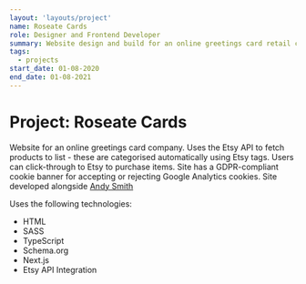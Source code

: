 ```yaml
---
layout: 'layouts/project'
name: Roseate Cards
role: Designer and Frontend Developer
summary: Website design and build for an online greetings card retail company, with Etsy integration.
tags:
  - projects
start_date: 01-08-2020
end_date: 01-08-2021
---
```


# Project: Roseate Cards

Website for an online greetings card company. Uses the Etsy API to fetch products to list - these are categorised automatically using Etsy tags. Users can click-through to Etsy to purchase items. Site has a GDPR-compliant cookie banner for accepting or rejecting Google Analytics cookies. Site developed alongside [Andy Smith](https://andyms.uk/)

Uses the following technologies:

- HTML
- SASS
- TypeScript
- Schema.org
- Next.js
- Etsy API Integration
